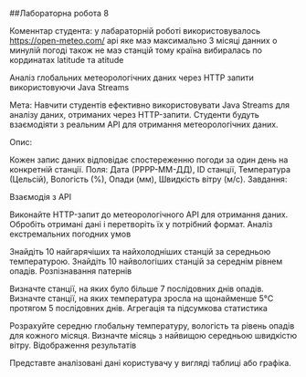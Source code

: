##Лабораторна робота 8

Коменнтар студента:
у лабараторнiй роботi використовувалось https://open-meteo.com/ api яке маэ максимально 3 мicяцi данних о минулiй погодi також не маэ станцiй тому країна вибиралась по кординатах latitude та atitude

Аналіз глобальних метеорологічних даних через HTTP запити використовуючи Java Streams

Мета: Навчити студентів ефективно використовувати Java Streams для аналізу даних, отриманих через HTTP-запити. Студенти будуть взаємодіяти з реальним API для отримання метеорологічних даних.

Опис:

Кожен запис даних відповідає спостереженню погоди за один день на конкретній станції.
Поля: Дата (РРРР-ММ-ДД), ID станції, Температура (Цельсій), Вологість (%), Опади (мм), Швидкість вітру (м/с).
Завдання:

Взаємодія з API

Виконайте HTTP-запит до метеорологічного API для отримання даних.
Обробіть отримані дані і перетворіть їх у потрібний формат.
Аналіз екстремальних погодних умов

Знайдіть 10 найгарячіших та найхолодніших станцій за середньою температурою.
Знайдіть 10 найвологіших станцій за середнім рівнем опадів.
Розпізнавання патернів

Визначте станції, на яких було більше 7 послідовних днів опадів.
Визначте станції, на яких температура зросла на щонайменше 5°C протягом 5 послідовних днів.
Агрегація та підсумкова статистика

Розрахуйте середню глобальну температуру, вологість та рівень опадів для кожного місяця.
Визначте місяць з найвищою середньою швидкістю вітру.
Відображення результатів

Представте аналізовані дані користувачу у вигляді таблиці або графіка.
